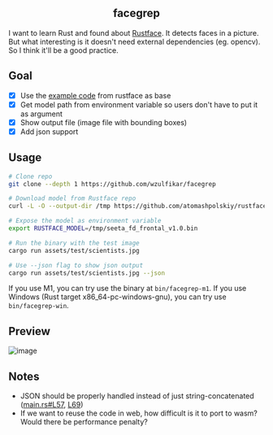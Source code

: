 <h2 align=center>facegrep</h2>

I want to learn Rust and found about [Rustface](https://github.com/atomashpolskiy/rustface). It detects faces in a picture. But what interesting is it doesn't need external dependencies (eg. opencv). So I think it'll be a good practice.

## Goal
- [x] Use the [example code](https://github.com/atomashpolskiy/rustface/blob/master/examples/image_demo.rs) from rustface as base
- [x] Get model path from environment variable so users don't have to put it as argument
- [x] Show output file (image file with bounding boxes)
- [x] Add json support

## Usage

```sh
# Clone repo
git clone --depth 1 https://github.com/wzulfikar/facegrep

# Download model from Rustface repo
curl -L -O --output-dir /tmp https://github.com/atomashpolskiy/rustface/raw/master/model/seeta_fd_frontal_v1.0.bin

# Expose the model as environment variable
export RUSTFACE_MODEL=/tmp/seeta_fd_frontal_v1.0.bin

# Run the binary with the test image
cargo run assets/test/scientists.jpg

# Use --json flag to show json output
cargo run assets/test/scientists.jpg --json
```

If you use M1, you can try use the binary at `bin/facegrep-m1`. If you use Windows (Rust target x86_64-pc-windows-gnu), you can try use `bin/facegrep-win`.

## Preview

![image](https://user-images.githubusercontent.com/7823011/199857370-6a684e28-5aed-414f-a461-6b1be6a0925a.png)

## Notes
- JSON should be properly handled instead of just string-concatenated ([main.rs#L57](https://github.com/wzulfikar/facegrep/blob/5d02d6c9a9eac9c78327e71e76fd9f116ccaf461/src/main.rs#L57), [L69](https://github.com/wzulfikar/facegrep/blob/5d02d6c9a9eac9c78327e71e76fd9f116ccaf461/src/main.rs#L69))
- If we want to reuse the code in web, how difficult is it to port to wasm? Would there be performance penalty?
